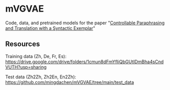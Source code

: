 # mVGVAE
Code, data, and pretrained models for the paper "[Controllable Paraphrasing and Translation with a Syntactic Exemplar](https://arxiv.org/abs/2010.05856)"

## Resources

Training data (Zh, De, Fr, Es): https://drive.google.com/drive/folders/1cmun8dFmYfIiQbGUtIDmBha4sCndVUTH?usp=sharing

Test data (Zh2Zh, Zh2En, En2Zh): https://github.com/mingdachen/mVGVAE/tree/main/test_data
